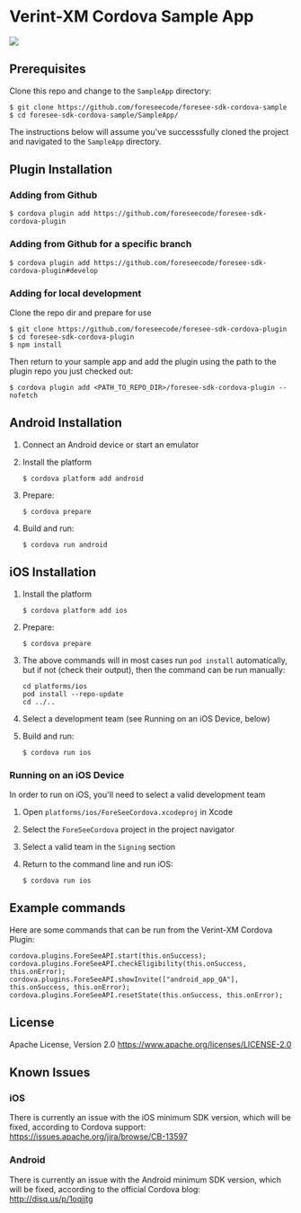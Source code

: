 # Verint-XM Cordova Sample App

![](https://github.com/foreseecode/foresee-sdk-cordova-sample/sample_app_ios.png)

## Prerequisites

Clone this repo and change to the `SampleApp` directory:
```
$ git clone https://github.com/foreseecode/foresee-sdk-cordova-sample
$ cd foresee-sdk-cordova-sample/SampleApp/
```

The instructions below will assume you've successsfully cloned the project and navigated to the `SampleApp` directory.

## Plugin Installation

### Adding from Github

```
$ cordova plugin add https://github.com/foreseecode/foresee-sdk-cordova-plugin
```

### Adding from Github for a specific branch

```
$ cordova plugin add https://github.com/foreseecode/foresee-sdk-cordova-plugin#develop
```

### Adding for local development

Clone the repo dir and prepare for use

```
$ git clone https://github.com/foreseecode/foresee-sdk-cordova-plugin
$ cd foresee-sdk-cordova-plugin
$ npm install
```

Then return to your sample app and add the plugin using the path to the plugin repo you just checked out:

```
$ cordova plugin add <PATH_TO_REPO_DIR>/foresee-sdk-cordova-plugin --nofetch
```


## Android Installation

1. Connect an Android device or start an emulator

1. Install the platform

   `$ cordova platform add android`

1. Prepare:

   `$ cordova prepare`

1. Build and run:

   `$ cordova run android`

## iOS Installation

1. Install the platform

   `$ cordova platform add ios`

1. Prepare:

   `$ cordova prepare`

1. The above commands will in most cases run `pod install` automatically, but if not (check their output), then the command can be run manually:
   ```
   cd platforms/ios
   pod install --repo-update
   cd ../..
   ```

1. Select a development team (see Running on an iOS Device, below)

1. Build and run:

   `$ cordova run ios`

### Running on an iOS Device

In order to run on iOS, you'll need to select a valid development team

1. Open `platforms/ios/ForeSeeCordova.xcodeproj` in Xcode
1. Select the `ForeSeeCordova` project in the project navigator
1. Select a valid team in the `Signing` section
1. Return to the command line and run iOS: 

   `$ cordova run ios`

## Example commands

Here are some commands that can be run from the Verint-XM Cordova Plugin:

```
cordova.plugins.ForeSeeAPI.start(this.onSuccess);
cordova.plugins.ForeSeeAPI.checkEligibility(this.onSuccess, this.onError);
cordova.plugins.ForeSeeAPI.showInvite(["android_app_QA"], this.onSuccess, this.onError);
cordova.plugins.ForeSeeAPI.resetState(this.onSuccess, this.onError);
```

## License 
Apache License, Version 2.0 
https://www.apache.org/licenses/LICENSE-2.0

## Known Issues
### iOS
There is currently an issue with the iOS minimum SDK version, which will be fixed, according to Cordova support:  
https://issues.apache.org/jira/browse/CB-13597

### Android
There is currently an issue with the Android minimum SDK version, which will be fixed, according to the official Cordova blog:  
http://disq.us/p/1oqjjtg
